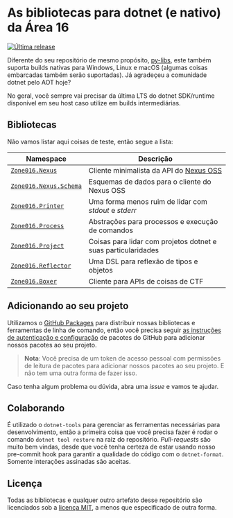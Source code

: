 # As bibliotecas para dotnet (e nativo) da Área 16

[![Última *release*](https://github.com/zone016/dotnet-libs/actions/workflows/publish.yml/badge.svg?event=push)](https://github.com/zone016/dotnet-libs/actions/workflows/publish.yml)

Diferente do seu repositório de mesmo propósito, [py-libs](https://github.com/zone016/py-libs), este também suporta builds nativas para Windows, Linux e macOS (algumas coisas embarcadas também serão suportadas). Já agradeçeu a comunidade dotnet pelo AOT hoje?

No geral, você sempre vai precisar da última LTS do dotnet SDK/runtime disponível em seu host caso utilize em builds intermediárias.

## Bibliotecas

Não vamos listar aqui coisas de teste, então segue a lista:

| **Namespace**                                     | **Descrição**                                                                                   |
| ------------------------------------------------- | ----------------------------------------------------------------------------------------------- |
| [`Zone016.Nexus`](./Zone016.Nexus)                | Cliente minimalista da API do [Nexus OSS](https://www.sonatype.com/products/sonatype-nexus-oss) |
| [`Zone016.Nexus.Schema`](./Zone016.Nexus.Schema/) | Esquemas de dados para o cliente do Nexus OSS                                                   |
| [`Zone016.Printer`](./Zone016.Printer/)           | Uma forma menos ruim de lidar com _stdout_ e _stderr_                                           |
| [`Zone016.Process`](./Zone016.Process/)           | Abstrações para processos e execução de comandos                                                |
| [`Zone016.Project`](./Zone016.Project/)           | Coisas para lidar com projetos dotnet e suas particularidades                                   |
| [`Zone016.Reflector`](./Zone016.Reflector/)       | Uma DSL para reflexão de tipos e objetos                                                        |
| [`Zone016.Boxer`](./Zone016.Boxer/)               | Cliente para APIs de coisas de CTF                                                              |

## Adicionando ao seu projeto

Utilizamos o [GitHub Packages](https://github.com/features/packages) para distribuir nossas bibliotecas e ferramentas de linha de comando, então você precisa seguir [as instruções de autenticação e configuração](https://docs.github.com/en/packages/working-with-a-github-packages-registry/working-with-the-nuget-registry#authenticating-to-github-packages) de pacotes do GitHub para adicionar nossos pacotes ao seu projeto.

> **Nota**: Você precisa de um token de acesso pessoal com permissões de leitura de pacotes para adicionar nossos pacotes ao seu projeto. E não tem uma outra forma de fazer isso.

Caso tenha algum problema ou dúvida, abra uma _issue_ e vamos te ajudar.

## Colaborando

É utilizado o `dotnet-tools` para gerenciar as ferramentas necessárias para desenvolvimento, então a primeira coisa que você precisa fazer é rodar o comando `dotnet tool restore` na raiz do repositório. _Pull-requests_ são muito bem vindas, desde que você tenha certeza de estar usando nosso pre-commit hook para garantir a qualidade do código com o `dotnet-format`. Somente interações assinadas são aceitas.

## Licença

Todas as bibliotecas e qualquer outro artefato desse repositório são licenciados sob a [licença MIT](https://github.com/zone016/dotnet-libs/blob/main/LICENSE.txt), a menos que especificado de outra forma.
